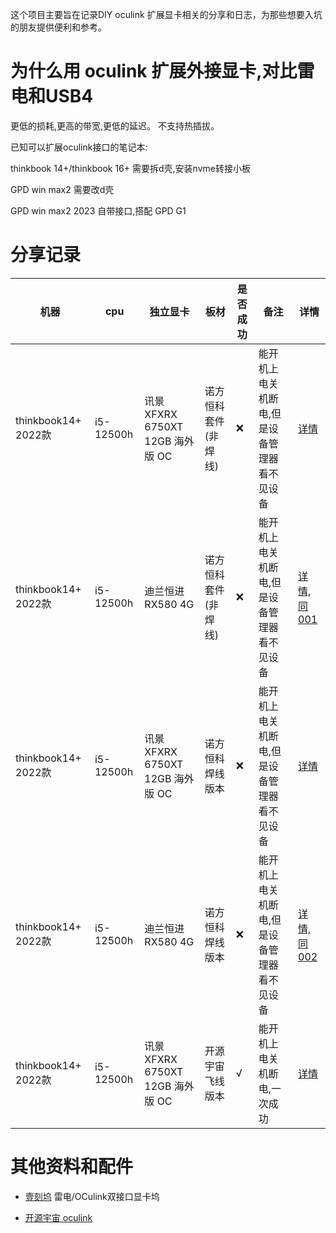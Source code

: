 这个项目主要旨在记录DIY oculink 扩展显卡相关的分享和日志，为那些想要入坑的朋友提供便利和参考。

# 为什么用 oculink 扩展外接显卡,对比雷电和USB4

更低的损耗,更高的带宽,更低的延迟。
不支持热插拔。

已知可以扩展oculink接口的笔记本:

thinkbook 14+/thinkbook 16+ 需要拆d壳,安装nvme转接小板

GPD win max2 需要改d壳

GPD win max2 2023 自带接口,搭配 GPD G1


# 分享记录

| 机器 | cpu | 独立显卡 | 板材 | 是否成功 | 备注 |详情
| - | - | - | - | - | - | - |
| thinkbook14+ 2022款 | i5-12500h | 讯景XFXRX 6750XT 12GB 海外版 OC | 诺方恒科 套件(非焊线) | ❌ | 能开机上电关机断电,但是设备管理器看不见设备 | [详情](./001_thinkbook14+/readme.md) |
| thinkbook14+ 2022款 | i5-12500h | 迪兰恒进 RX580 4G | 诺方恒科 套件(非焊线) | ❌ | 能开机上电关机断电,但是设备管理器看不见设备 | [详情, 同001](./001_thinkbook14+/readme.md) |
| thinkbook14+ 2022款 | i5-12500h | 讯景XFXRX 6750XT 12GB 海外版 OC | 诺方恒科焊线版本 | ❌ | 能开机上电关机断电,但是设备管理器看不见设备 | [详情](./002_thinkbook14+/readme.md) |
| thinkbook14+ 2022款 | i5-12500h | 迪兰恒进 RX580 4G | 诺方恒科焊线版本 | ❌ | 能开机上电关机断电,但是设备管理器看不见设备 | [详情, 同002](./002_thinkbook14+/readme.md) |
| thinkbook14+ 2022款 | i5-12500h | 讯景XFXRX 6750XT 12GB 海外版 OC | 开源宇宙飞线版本 | √ | 能开机上电关机断电,一次成功 | [详情](./003_thinkbook14+/readme.md) |


# 其他资料和配件

- [壹刻坞](https://www.1-dock.com/) 雷电/OCulink双接口显卡坞

- [开源宇宙 oculink](https://www.bilibili.com/video/BV1324y1n7Xq/)
